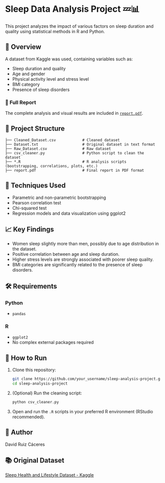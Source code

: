 # Sleep Data Analysis Project 💤📊

This project analyzes the impact of various factors on sleep duration and quality using statistical methods in R and Python.

## 📄 Overview

A dataset from Kaggle was used, containing variables such as:
- Sleep duration and quality
- Age and gender
- Physical activity level and stress level
- BMI category
- Presence of sleep disorders

### 📘 Full Report
The complete analysis and visual results are included in [`report.pdf`](./report.pdf).

## 📁 Project Structure

```
├── Cleaned_Dataset.csv            # Cleaned dataset
├── Dataset.txt                    # Original dataset in text format
├── Raw_Dataset.csv                # Raw dataset
├── csv_cleaner.py                 # Python script to clean the dataset
├── *.R                            # R analysis scripts (bootstrapping, correlations, plots, etc.)
├── report.pdf                     # Final report in PDF format
```

## 🔬 Techniques Used

- Parametric and non-parametric bootstrapping
- Pearson correlation test
- Chi-squared test
- Regression models and data visualization using ggplot2

## 📈 Key Findings

- Women sleep slightly more than men, possibly due to age distribution in the dataset.
- Positive correlation between age and sleep duration.
- Higher stress levels are strongly associated with poorer sleep quality.
- BMI categories are significantly related to the presence of sleep disorders.

## 🛠 Requirements

### Python
- `pandas`

### R
- `ggplot2`
- No complex external packages required

## 🚀 How to Run

1. Clone this repository:
   ```bash
   git clone https://github.com/your_username/sleep-analysis-project.git
   cd sleep-analysis-project
   ```

2. (Optional) Run the cleaning script:
   ```bash
   python csv_cleaner.py
   ```

3. Open and run the `.R` scripts in your preferred R environment (RStudio recommended).

## 🧠 Author

David Ruiz Cáceres  

## 📚 Original Dataset

[Sleep Health and Lifestyle Dataset - Kaggle](https://www.kaggle.com/datasets/uom190346a/sleep-health-and-lifestyle-dataset)
